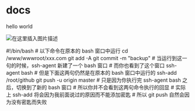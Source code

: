 

# docs

 hello world



![在这里插入图片描述](https://gitee.com/imeichuan/imghosting/raw/master/img/20200709124001723.png)

\#!/bin/bash # 以下命令在原本的 bash 窗口中运行 cd /www/wwwroot/xxx.com git add -A git commit -m "backup" # 当运行到这一句的时候，ssh-agent 新建了一个 bash 窗口 # 而你也看到了这个窗口 ssh-agent bash # 但是下面这两句仍然是在原本的 bash 窗口中运行的 ssh-add /root/github git push -u origin master # 只是因为你执行完 ssh-agent bash 之后，切换到了新的 bash 窗口 # 所以你并不会看到这两句命令执行的回显 # 实际上 ssh-add 将会因为我前面说过的原因而不能添加密匙 # 所以 git push 自然会因为没有密匙而失败